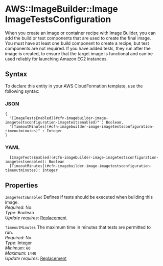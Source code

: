 # AWS::ImageBuilder::Image ImageTestsConfiguration<a name="aws-properties-imagebuilder-image-imagetestsconfiguration"></a>

When you create an image or container recipe with Image Builder, you can add the build or test components that are used to create the final image\. You must have at least one build component to create a recipe, but test components are not required\. If you have added tests, they run after the image is created, to ensure that the target image is functional and can be used reliably for launching Amazon EC2 instances\.

## Syntax<a name="aws-properties-imagebuilder-image-imagetestsconfiguration-syntax"></a>

To declare this entity in your AWS CloudFormation template, use the following syntax:

### JSON<a name="aws-properties-imagebuilder-image-imagetestsconfiguration-syntax.json"></a>

```
{
  "[ImageTestsEnabled](#cfn-imagebuilder-image-imagetestsconfiguration-imagetestsenabled)" : Boolean,
  "[TimeoutMinutes](#cfn-imagebuilder-image-imagetestsconfiguration-timeoutminutes)" : Integer
}
```

### YAML<a name="aws-properties-imagebuilder-image-imagetestsconfiguration-syntax.yaml"></a>

```
  [ImageTestsEnabled](#cfn-imagebuilder-image-imagetestsconfiguration-imagetestsenabled): Boolean
  [TimeoutMinutes](#cfn-imagebuilder-image-imagetestsconfiguration-timeoutminutes): Integer
```

## Properties<a name="aws-properties-imagebuilder-image-imagetestsconfiguration-properties"></a>

`ImageTestsEnabled`  <a name="cfn-imagebuilder-image-imagetestsconfiguration-imagetestsenabled"></a>
Defines if tests should be executed when building this image\.  
*Required*: No  
*Type*: Boolean  
*Update requires*: [Replacement](https://docs.aws.amazon.com/AWSCloudFormation/latest/UserGuide/using-cfn-updating-stacks-update-behaviors.html#update-replacement)

`TimeoutMinutes`  <a name="cfn-imagebuilder-image-imagetestsconfiguration-timeoutminutes"></a>
The maximum time in minutes that tests are permitted to run\.  
*Required*: No  
*Type*: Integer  
*Minimum*: `60`  
*Maximum*: `1440`  
*Update requires*: [Replacement](https://docs.aws.amazon.com/AWSCloudFormation/latest/UserGuide/using-cfn-updating-stacks-update-behaviors.html#update-replacement)